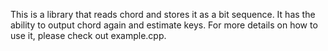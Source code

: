 This is a library that reads chord and stores it as a bit sequence.
It has the ability to output chord again and estimate keys.
For more details on how to use it, please check out example.cpp.
